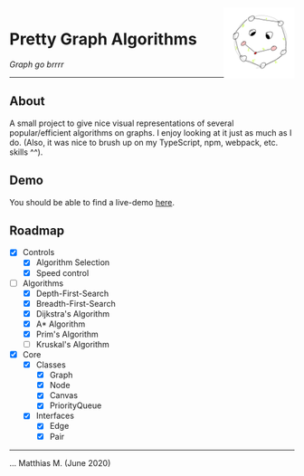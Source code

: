<img align="right" src="media/graphs.png" width="125" height="125" />

# Pretty Graph Algorithms
_Graph go brrrr_

---

## About

A small project to give nice visual representations of several popular/efficient algorithms on graphs. I enjoy looking at it just as much as I do. (Also, it was nice to brush up on my TypeScript, npm, webpack, etc. skills ^^).

## Demo

You should be able to find a live-demo [here](https://mattmoony.github.io/pretty-graph-algorithms).

## Roadmap

* [x] Controls
  * [x] Algorithm Selection
  * [x] Speed control
* [ ] Algorithms
  * [x] Depth-First-Search
  * [x] Breadth-First-Search
  * [x] Dijkstra's Algorithm
  * [x] A* Algorithm
  * [x] Prim's Algorithm
  * [ ] Kruskal's Algorithm
* [x] Core
  * [x] Classes
    * [x] Graph
    * [x] Node
    * [x] Canvas
    * [x] PriorityQueue
  * [x] Interfaces
    * [x] Edge
    * [x] Pair

---

... Matthias M. (June 2020)
